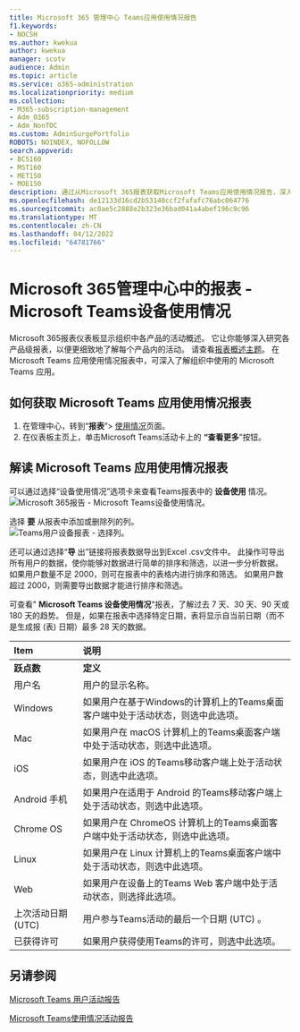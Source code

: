 ```yaml
---
title: Microsoft 365 管理中心 Teams应用使用情况报告
f1.keywords:
- NOCSH
ms.author: kwekua
author: kwekua
manager: scotv
audience: Admin
ms.topic: article
ms.service: o365-administration
ms.localizationpriority: medium
ms.collection:
- M365-subscription-management
- Adm_O365
- Adm_NonTOC
ms.custom: AdminSurgePortfolio
ROBOTS: NOINDEX, NOFOLLOW
search.appverid:
- BCS160
- MST160
- MET150
- MOE150
description: 通过从Microsoft 365报表获取Microsoft Teams应用使用情况报告，深入了解组织中使用的Microsoft Teams应用。
ms.openlocfilehash: de12133d16cd2b53140ccf2fafafc76abc064776
ms.sourcegitcommit: ac0ae5c2888e2b323e36bad041a4abef196c9c96
ms.translationtype: MT
ms.contentlocale: zh-CN
ms.lasthandoff: 04/12/2022
ms.locfileid: "64781766"
---
```

# <a name="microsoft-365-reports-in-the-admin-center---microsoft-teams-device-usage"></a>Microsoft 365管理中心中的报表 - Microsoft Teams设备使用情况

Microsoft 365报表仪表板显示组织中各产品的活动概述。 它让你能够深入研究各产品级报表，以便更细致地了解每个产品内的活动。 请查看[报表概述主题](activity-reports.md)。 在 Microsoft Teams 应用使用情况报表中，可深入了解组织中使用的 Microsoft Teams 应用。
  
## <a name="how-to-get-to-the-microsoft-teams-app-usage-report"></a>如何获取 Microsoft Teams 应用使用情况报表

1. 在管理中心，转到“**报表**”\> <a href="https://go.microsoft.com/fwlink/p/?linkid=2074756" target="_blank">使用情况</a>页面。 
2. 在仪表板主页上，单击Microsoft Teams活动卡上的 **“查看更多**”按钮。
  
## <a name="interpret-the-microsoft-teams-app-usage-report"></a>解读 Microsoft Teams 应用使用情况报表

可以通过选择“设备使用情况”选项卡来查看Teams报表中的 **设备使用** 情况。<br/>![Microsoft 365报告 - Microsoft Teams设备使用情况。](../../media/e46c7f7c-8371-4a20-ae82-b20df64b0205.png)

选择 **要** 从报表中添加或删除列的列。  <br/> ![Teams用户设备报表 - 选择列。](../../media/3358d5d9-931b-4d30-931f-450b2f5717da.png)

还可以通过选择“**导** 出”链接将报表数据导出到Excel .csv文件中。 此操作可导出所有用户的数据，使你能够对数据进行简单的排序和筛选，以进一步分析数据。 如果用户数量不足 2000，则可在报表中的表格内进行排序和筛选。 如果用户数超过 2000，则需要导出数据才能进行排序和筛选。 

可查看" **Microsoft Teams 设备使用情况**"报表，了解过去 7 天、30 天、90 天或 180 天的趋势。 但是，如果在报表中选择特定日期，表将显示自当前日期（而不是生成报 (表) 日期）最多 28 天的数据。
  
|Item|说明|
|:-----|:-----|
|**跃点数**|**定义**|
|用户名  <br/> |用户的显示名称。  <br/> |
|Windows  <br/> |如果用户在基于Windows的计算机上的Teams桌面客户端中处于活动状态，则选中此选项。  <br/> |
|Mac  <br/> |如果用户在 macOS 计算机上的Teams桌面客户端中处于活动状态，则选中此选项。  <br/> |
|iOS  <br/> |如果用户在 iOS 的Teams移动客户端上处于活动状态，则选中此选项。  <br/> |
|Android 手机  <br/> | 如果用户在适用于 Android 的Teams移动客户端上处于活动状态，则选中此选项。  <br/> |
|Chrome OS  <br/> |如果用户在 ChromeOS 计算机上的Teams桌面客户端中处于活动状态，则选中此选项。|
|Linux  <br/> | 如果用户在 Linux 计算机上的Teams桌面客户端中处于活动状态，则选中此选项。  <br/> |
|Web  <br/> |如果用户在设备上的Teams Web 客户端中处于活动状态，则选择此选项。|
|上次活动日期 (UTC)   <br/> |用户参与Teams活动的最后一个日期 (UTC) 。  <br/> |
|已获得许可|如果用户获得使用Teams的许可，则选中此选项。|

## <a name="see-also"></a>另请参阅
[Microsoft Teams 用户活动报告](../activity-reports/microsoft-teams-user-activity-preview.md) 

[Microsoft Teams使用情况活动报告](../activity-reports/microsoft-teams-usage-activity.md) 
